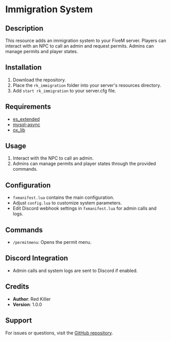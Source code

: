 # Immigration System

## Description
This resource adds an immigration system to your FiveM server. Players can interact with an NPC to call an admin and request permits. Admins can manage permits and player states.

## Installation
1. Download the repository.
2. Place the `rk_immigration` folder into your server's resources directory.
3. Add `start rk_immigration` to your server.cfg file.

## Requirements
- [es_extended](https://github.com/esx-framework/es_extended)
- [mysql-async](https://github.com/brouznouf/fivem-mysql-async)
- [ox_lib](https://github.com/oxDeparo/ox_lib)

## Usage
1. Interact with the NPC to call an admin.
2. Admins can manage permits and player states through the provided commands.

## Configuration
- `fxmanifest.lua` contains the main configuration.
- Adjust `config.lua` to customize system parameters.
- Edit Discord webhook settings in `fxmanifest.lua` for admin calls and logs.

## Commands
- `/permitmenu`: Opens the permit menu.

## Discord Integration
- Admin calls and system logs are sent to Discord if enabled.

## Credits
- **Author**: Red Killer
- **Version**: 1.0.0

## Support
For issues or questions, visit the [GitHub repository](https://github.com/Red-Killer/immigration-system).
